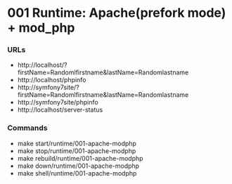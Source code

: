 # 001 Runtime: Apache(prefork mode) + mod_php 

### URLs

- http://localhost/?firstName=Randomlfirstname&lastName=Randomlastname
- http://localhost/phpinfo
- http://symfony7site/?firstName=Randomlfirstname&lastName=Randomlastname
- http://symfony7site/phpinfo
- http://localhost/server-status

### Commands

-  make start/runtime/001-apache-modphp
-  make stop/runtime/001-apache-modphp
-  make rebuild/runtime/001-apache-modphp
-  make down/runtime/001-apache-modphp
-  make shell/runtime/001-apache-modphp
